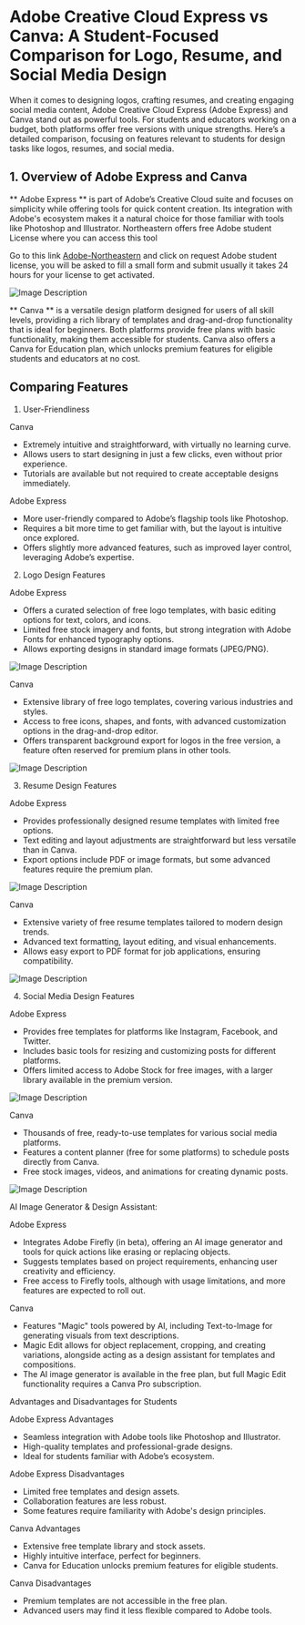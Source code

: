 # Adobe Creative Cloud Express vs Canva: A Student-Focused Comparison for Logo, Resume, and Social Media Design

When it comes to designing logos, crafting resumes, and creating engaging social media content, Adobe Creative Cloud Express (Adobe Express) and Canva stand out as powerful tools. For students and educators working on a budget, both platforms offer free versions with unique strengths. Here’s a detailed comparison, focusing on features relevant to students for design tasks like logos, resumes, and social media.


## 1. Overview of Adobe Express and Canva

** Adobe Express ** is part of Adobe’s Creative Cloud suite and focuses on simplicity while offering tools for quick content creation. Its integration with Adobe's ecosystem makes it a natural choice for those familiar with tools like Photoshop and Illustrator. Northeastern offers free Adobe student License where you can access this tool

Go to this link [Adobe-Northeastern](https://adobe.northeastern.edu/) and click on request Adobe student license, you will be asked to fill a small form and submit usually it takes 24 hours for your license to get activated.


![Image Description](https://github.com/nikbearbrown/INFO-7375-Branding-and-AI/blob/main/Appendix/Module%201/Adobe_1.png)


** Canva ** is a versatile design platform designed for users of all skill levels, providing a rich library of templates and drag-and-drop functionality that is ideal for beginners.
Both platforms provide free plans with basic functionality, making them accessible for students. Canva also offers a Canva for Education plan, which unlocks premium features for eligible students and educators at no cost.

## Comparing Features

1. User-Friendliness

Canva
- Extremely intuitive and straightforward, with virtually no learning curve.
- Allows users to start designing in just a few clicks, even without prior experience.
- Tutorials are available but not required to create acceptable designs immediately.

Adobe Express
- More user-friendly compared to Adobe’s flagship tools like Photoshop.
- Requires a bit more time to get familiar with, but the layout is intuitive once explored.
- Offers slightly more advanced features, such as improved layer control, leveraging Adobe’s expertise.

2. Logo Design Features

Adobe Express
- Offers a curated selection of free logo templates, with basic editing options for text, colors, and icons.
- Limited free stock imagery and fonts, but strong integration with Adobe Fonts for enhanced typography options.
- Allows exporting designs in standard image formats (JPEG/PNG).


![Image Description](https://github.com/nikbearbrown/INFO-7375-Branding-and-AI/blob/main/Appendix/Module%201/Adobe_5.png)

Canva
- Extensive library of free logo templates, covering various industries and styles.
- Access to free icons, shapes, and fonts, with advanced customization options in the drag-and-drop editor.
- Offers transparent background export for logos in the free version, a feature often reserved for premium plans in other tools.


![Image Description](https://github.com/nikbearbrown/INFO-7375-Branding-and-AI/blob/main/Appendix/Module%201/Adobe_4.png)

3. Resume Design Features

Adobe Express
- Provides professionally designed resume templates with limited free options.
- Text editing and layout adjustments are straightforward but less versatile than in Canva.
- Export options include PDF or image formats, but some advanced features require the premium plan.


![Image Description](https://github.com/nikbearbrown/INFO-7375-Branding-and-AI/blob/main/Appendix/Module%201/Adobe_6.png)

Canva
- Extensive variety of free resume templates tailored to modern design trends.
- Advanced text formatting, layout editing, and visual enhancements.
- Allows easy export to PDF format for job applications, ensuring compatibility.


![Image Description](https://github.com/nikbearbrown/INFO-7375-Branding-and-AI/blob/main/Appendix/Module%201/Adobe_7.png)

4. Social Media Design Features

Adobe Express
- Provides free templates for platforms like Instagram, Facebook, and Twitter.
- Includes basic tools for resizing and customizing posts for different platforms.
- Offers limited access to Adobe Stock for free images, with a larger library available in the premium version.


![Image Description](https://github.com/nikbearbrown/INFO-7375-Branding-and-AI/blob/main/Appendix/Module%201/Adobe_2.png)


Canva
- Thousands of free, ready-to-use templates for various social media platforms.
- Features a content planner (free for some platforms) to schedule posts directly from Canva.
- Free stock images, videos, and animations for creating dynamic posts.


![Image Description](https://github.com/nikbearbrown/INFO-7375-Branding-and-AI/blob/main/Appendix/Module%201/Adobe_3.png)

AI Image Generator & Design Assistant:

Adobe Express
- Integrates Adobe Firefly (in beta), offering an AI image generator and tools for quick actions like erasing or replacing objects.
- Suggests templates based on project requirements, enhancing user creativity and efficiency.
- Free access to Firefly tools, although with usage limitations, and more features are expected to roll out.

Canva
- Features "Magic" tools powered by AI, including Text-to-Image for generating visuals from text descriptions.
- Magic Edit allows for object replacement, cropping, and creating variations, alongside acting as a design assistant for templates and compositions.
- The AI image generator is available in the free plan, but full Magic Edit functionality requires a Canva Pro subscription.


Advantages and Disadvantages for Students

Adobe Express Advantages
- Seamless integration with Adobe tools like Photoshop and Illustrator.
- High-quality templates and professional-grade designs.
- Ideal for students familiar with Adobe’s ecosystem.

Adobe Express Disadvantages
- Limited free templates and design assets.
- Collaboration features are less robust.
- Some features require familiarity with Adobe's design principles.

Canva Advantages
- Extensive free template library and stock assets.
- Highly intuitive interface, perfect for beginners.
- Canva for Education unlocks premium features for eligible students.

Canva Disadvantages
- Premium templates are not accessible in the free plan.
- Advanced users may find it less flexible compared to Adobe tools.




